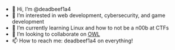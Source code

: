 - 👋 Hi, I’m @deadbeef1a4
- 👀 I’m interested in web development, cybersecurity, and game development
- 🌱 I’m currently learning Linux and how to not be a n00b at CTFs
- 💞️ I’m looking to collaborate on [OWL](https://github.com/deadbeef1a4/OLP)
- 📫 How to reach me: deadbeef1a4 on everything!

<!---
deadbeef1a4/deadbeef1a4 is a ✨ special ✨ repository because its `README.md` (this file) appears on your GitHub profile.
You can click the Preview link to take a look at your changes.
--->
